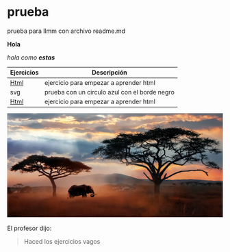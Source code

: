 # prueba
prueba para llmm con archivo readme.md

**Hola**

_hola como **estas**_


Ejercicios|Descripción
-----------|---------
[Html](/tema1/ejercicio01.html)|ejercicio para empezar a aprender html
svg|prueba con un circulo azul con el borde negro
[Html](/tema1/ejercicio2.html)|ejercicio para empezar a aprender html

![savana](/imagenes/img.jpg)

El profesor dijo:
>Haced los ejercicios vagos
